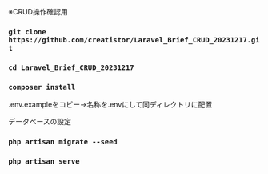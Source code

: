 ※CRUD操作確認用

### `git clone https://github.com/creatistor/Laravel_Brief_CRUD_20231217.git`
### `cd Laravel_Brief_CRUD_20231217`
### `composer install`
.env.exampleをコピー→名称を.envにして同ディレクトリに配置


データベースの設定
### `php artisan migrate --seed`
### `php artisan serve`
